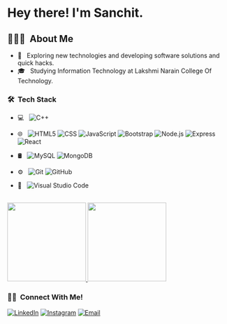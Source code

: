
<h1> Hey there! I'm Sanchit.</h1>

<h2> 👨🏻‍💻 &nbsp;About Me  </h3>

- 🤔 &nbsp; Exploring new technologies and developing software solutions and quick hacks.
- 🎓 &nbsp; Studying Information Technology at Lakshmi Narain College Of Technology.


<h3> 🛠 &nbsp;Tech Stack</h3>

- 💻 &nbsp;
  ![C++](https://img.shields.io/badge/-C++-333333?style=flat&logo=C%2B%2B&logoColor=00599C)

- 🌐 &nbsp;
  ![HTML5](https://img.shields.io/badge/-HTML5-333333?style=flat&logo=HTML5)
  ![CSS](https://img.shields.io/badge/-CSS-333333?style=flat&logo=CSS3&logoColor=1572B6)
  ![JavaScript](https://img.shields.io/badge/-JavaScript-333333?style=flat&logo=javascript)
  ![Bootstrap](https://img.shields.io/badge/-Bootstrap-333333?style=flat&logo=bootstrap&logoColor=563D7C)
  ![Node.js](https://img.shields.io/badge/-Node.js-333333?style=flat&logo=node.js)
  ![Express](https://img.shields.io/badge/-ExpressJs-black?style=flat-square&logo=express)
  ![React](https://img.shields.io/badge/-React-333333?style=flat&logo=react)
- 🛢 &nbsp;
  ![MySQL](https://img.shields.io/badge/-MySQL-333333?style=flat&logo=mysql)
  ![MongoDB](https://img.shields.io/badge/-MongoDB-333333?style=flat&logo=mongodb)
- ⚙️ &nbsp;
  ![Git](https://img.shields.io/badge/-Git-333333?style=flat&logo=git)
  ![GitHub](https://img.shields.io/badge/-GitHub-333333?style=flat&logo=github)

- 🔧 &nbsp;
  ![Visual Studio Code](https://img.shields.io/badge/-Visual%20Studio%20Code-333333?style=flat&logo=visual-studio-code&logoColor=007ACC)

<br/>

<a href="https://github.com/Sanchit-Soni">
  <img height="180em" src="https://github-readme-stats.vercel.app/api?username=Sanchit-Soni&theme=buefy&show_icons=true" />
  <img height="180em" src="https://github-readme-stats.vercel.app/api/top-langs/?username=Sanchit-Soni&theme=buefy&layout=compact" />
</a>

<br/>

<h3> 🤝🏻 &nbsp;Connect With Me!</h3>


<p align="center">

<a href="https://www.linkedin.com/in/sanchit-soni-2318a61b2/"><img alt="LinkedIn" src="https://img.shields.io/badge/LinkedIn-Sanchit%20Soni-blue?style=flat-square&logo=linkedin"></a>
<a href="https://www.instagram.com/sanchit__soni/"  target="_blank"><img alt="Instagram" src="https://img.shields.io/badge/Instagram-sanchit__soni-blue?style=flat-square&logo=instagram"></a>
<a href="mailto:sanchitsony@gmail.com"  target="_blank"><img alt="Email" src="https://img.shields.io/badge/Email-sanchitsony@gmail.com-blue?style=flat-square&logo=gmail"></a>
</p>


